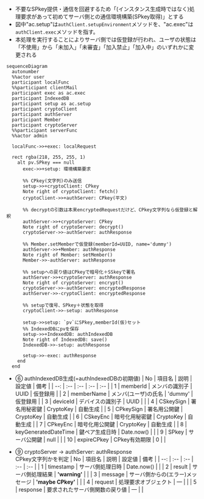 <!--
    authClient.setupEnvironment
-->

- 不要なSPkey提供・通信を回避するため「(インスタンス生成時ではなく)処理要求があって初めてサーバ側との通信環境構築(SPkey取得)」とする
- 図中"ac.setup"は`authClient.setupEnvironment`メソッドを、"ac.exec"は`authClient.exec`メソッドを指す。
- 本処理を実行することによりサーバ側では仮登録が行われ、ユーザの状態は「不使用」から「未加入」「未審査」「加入禁止」「加入中」のいずれかに変更される

```mermaid
sequenceDiagram
  autonumber
  %%actor user
  participant localFunc
  %%participant clientMail
  participant exec as ac.exec
  participant IndexedDB
  participant setup as ac.setup
  participant cryptoClient
  participant authServer
  participant Member
  participant cryptoServer
  %%participant serverFunc
  %%actor admin

  localFunc->>+exec: localRequest

  rect rgba(218, 255, 255, 1)
    alt pv.SPkey === null
      exec->>+setup: 環境構築要求

      %% CPkey(文字列)のみ送信
      setup->>+cryptoClient: CPkey
      Note right of cryptoClient: fetch()
      cryptoClient->>+authServer: CPkey(平文)

      %% decryptの引数は本来encryptedRequestだけど、CPkey文字列なら仮登録と解釈
      authServer->>+cryptoServer: CPkey
      Note right of cryptoServer: decrypt()
      cryptoServer->>-authServer: authResponse

      %% Member.setMemberで仮登録(memberId=UUID, name='dummy')
      authServer->>+Member: authResponse
      Note right of Member: setMember()
      Member->>-authServer: authResponse

      %% setupへの戻り値はCPkeyで暗号化＋SSkeyで署名
      authServer->>+cryptoServer: authResponse
      Note right of cryptoServer: encrypt()
      cryptoServer->>-authServer: encryptedResponse
      authServer->>-cryptoClient: encryptedResponse

      %% setupで復号、SPkey＋状態を取得
      cryptoClient->>-setup: authResponse

      setup->>setup: `pv`にSPkey,memberId(仮)セット
      %% IndexedDBにpvを保存
      setup->>+IndexedDB: authIndexedDB
      Note right of IndexedDB: save()
      IndexedDB->>-setup: authResponse

      setup->>-exec: authResponse
    end
  end

```

- ⑥ authIndexedDB生成(=authIndexedDBの初期値)
  | No | 項目名 | 説明 | 設定値 | 備考 |
  | --: | :-- | :-- | :-- | :-- |
  | 1 | memberId | メンバの識別子 | UUID | 仮登録用 |
  | 2 | memberName | メンバ(ユーザ)の氏名 | 'dummy' | 仮登録用 |
  | 3 | deviceId | デバイスの識別子 | UUID |  |
  | 4 | CSkeySign | 署名用秘密鍵 | CryptoKey | 自動生成 |
  | 5 | CPkeySign | 署名用公開鍵 | CryptoKey | 自動生成 |
  | 6 | CSkeyEnc | 暗号化用秘密鍵 | CryptoKey | 自動生成 |
  | 7 | CPkeyEnc | 暗号化用公開鍵 | CryptoKey | 自動生成 |
  | 8 | keyGeneratedDateTime | 鍵ペア生成日時 | Date.now() |  |
  | 9 | SPkey | サーバ公開鍵 | null |  |
  | 10 | expireCPkey | CPkey有効期限 | 0 |  |

- ⑨ cryptoServer -> authServer: authResponse<br>
  CPkey文字列かを判定
  | No | 項目名 | 説明 | 設定値 | 備考 |
  | --: | :-- | :-- | :-- | :-- |
  | 1 | timestamp | サーバ側処理日時 | Date.now() |  |
  | 2 | result | サーバ側処理結果 | **'warning'** |  |
  | 3 | message | サーバ側からの(エラー)メッセージ | **'maybe CPkey'** |  |
  | 4 | request | 処理要求オブジェクト | — |  |
  | 5 | response | 要求されたサーバ側関数の戻り値 | — |  |



<!--
- ①サーバ内処理：decryptedRequestを入力としてメイン処理またはメソッドを実行
- ②クライアント内分岐処理：decryptedResponse.sv.resultに基づきメイン処理またはメソッドを実行
- 「リトライ試行」は以下の場合にループを抜ける
  - 応答タイムアウト内にauthServerからレスポンスが来なかった場合<br>
    ※`fetch timeout`を使用。許容時間は`authConfig.allowableTimeDifference`
  - ②クライアント内分岐処理の結果が'fatal'だった場合
-->


